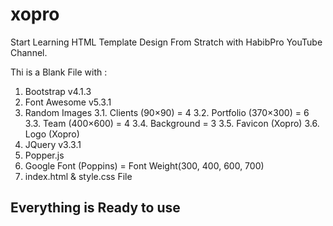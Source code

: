 # xopro
Start Learning HTML Template Design From Stratch with HabibPro YouTube Channel.

Thi is a Blank File with :
1. Bootstrap v4.1.3
2. Font Awesome v5.3.1
3. Random Images
  3.1. Clients (90×90) = 4
  3.2. Portfolio (370×300) = 6
  3.3. Team (400×600) = 4
  3.4. Background = 3
  3.5. Favicon (Xopro)
  3.6. Logo (Xopro)
4. JQuery v3.3.1
5. Popper.js
6. Google Font (Poppins) = Font Weight(300, 400, 600, 700)
7. index.html & style.css File

## Everything is Ready to use
